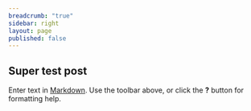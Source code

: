 ```yaml
---
breadcrumb: "true"
sidebar: right
layout: page
published: false
---
```


## Super test post

Enter text in [Markdown](http://daringfireball.net/projects/markdown/). Use the toolbar above, or click the **?** button for formatting help.
